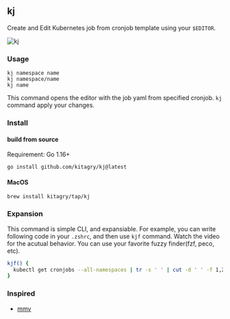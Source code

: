 ## kj

Create and Edit Kubernetes job from cronjob template using your `$EDITOR`.

![kj](https://user-images.githubusercontent.com/21323222/121770891-0e033400-cba7-11eb-9d99-4cdc473f5774.gif)

### Usage

```
kj namespace name
kj namespace/name
kj name
```

This command opens the editor with the job yaml from specified cronjob.
`kj` command apply your changes.

### Install

#### build from source

Requirement: Go 1.16+

```
go install github.com/kitagry/kj@latest
```

#### MacOS

```
brew install kitagry/tap/kj
```

### Expansion

This command is simple CLI, and expansiable.
For example, you can write following code in your `.zshrc`, and then use `kjf` command.
Watch the video for the acutual behavior.
You can use your favorite fuzzy finder(fzf, peco, etc).

```zsh
kjf() {
  kubectl get cronjobs --all-namespaces | tr -s ' ' | cut -d ' ' -f 1,2 | tail -n +2 | fzf | xargs kj
}
```

### Inspired

- [mmv](https://github.com/itchyny/mmv)

